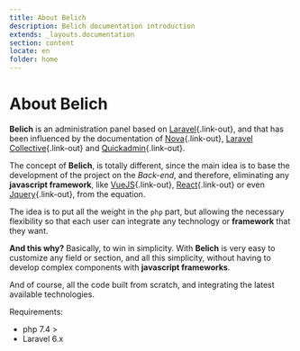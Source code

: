```yaml
---
title: About Belich
description: Belich documentation introduction
extends: _layouts.documentation
section: content
locate: en
folder: home
---
```


# About Belich

**Belich** is an administration panel based on [Laravel](https://laravel.com){.link-out}, and that has been influenced by the documentation of [Nova](https://nova.laravel.com){.link-out}, [Laravel Collective](https://laravelcollective.com/){.link-out} and [Quickadmin](https://github.com/LaravelDaily/quickadmin){.link-out}.

The concept of **Belich**, is totally different, since the main idea is to base the development of the project on the *Back-end*, and therefore, eliminating any **javascript framework**, like [VueJS](https://vuejs.org/){.link-out}, [React](https://reactjs.org){.link-out} or even [Jquery](https://jquery.com/){.link-out}, from the equation. 

The idea is to put all the weight in the `php` part, but allowing the necessary flexibility so that each user can integrate any technology or **framework** that they want.

**And this why?** Basically, to win in simplicity. With **Belich** is very easy to customize any field or section, and all this simplicity, without having to develop complex components with **javascript frameworks**.

And of course, all the code built from scratch, and integrating the latest available technologies.

Requirements:

- php 7.4 >
- Laravel 6.x
